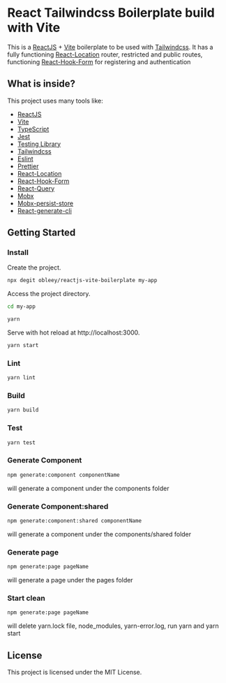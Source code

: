 # React Tailwindcss Boilerplate build with Vite

This is a [ReactJS](https://reactjs.org) + [Vite](https://vitejs.dev) boilerplate to be used with [Tailwindcss](https://tailwindcss.com). It has a fully functioning [React-Location](https://react-location.tanstack.com/) router, restricted and public routes, functioning [React-Hook-Form](https://react-hook-form.com/) for registering and authentication

## What is inside?

This project uses many tools like:

- [ReactJS](https://reactjs.org)
- [Vite](https://vitejs.dev)
- [TypeScript](https://www.typescriptlang.org)
- [Jest](https://jestjs.io)
- [Testing Library](https://testing-library.com)
- [Tailwindcss](https://tailwindcss.com)
- [Eslint](https://eslint.org)
- [Prettier](https://prettier.io)
- [React-Location](https://react-location.tanstack.com/)
- [React-Hook-Form](https://react-hook-form.com/)
- [React-Query](https://react-query.tanstack.com/)
- [Mobx](https://mobx.js.org/README.html)
- [Mobx-persist-store](https://github.com/quarrant/mobx-persist-store)
- [React-generate-cli](https://github.com/arminbro/generate-react-cli)

## Getting Started

### Install

Create the project.

```bash
npx degit obleey/reactjs-vite-boilerplate my-app
```

Access the project directory.

```bash
cd my-app
```

```bash
yarn
```

Serve with hot reload at http://localhost:3000.

```bash
yarn start
```

### Lint

```bash
yarn lint
```

### Build

```bash
yarn build
```

### Test

```bash
yarn test
```

### Generate Component

```bash
npm generate:component componentName
```

will generate a component under the components folder

### Generate Component:shared

```bash
npm generate:component:shared componentName
```

will generate a component under the components/shared folder

### Generate page

```bash
npm generate:page pageName
```

will generate a page under the pages folder

### Start clean

```bash
npm generate:page pageName
```

will delete yarn.lock file, node_modules, yarn-error.log, run yarn and yarn start

## License

This project is licensed under the MIT License.
